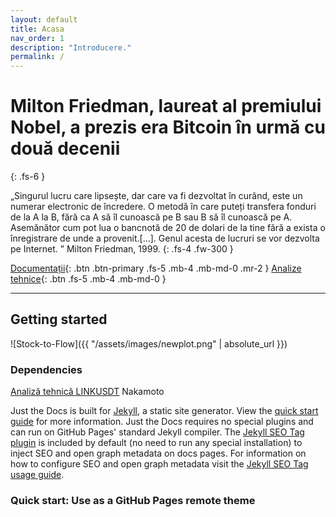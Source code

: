 ```yaml
---
layout: default
title: Acasa
nav_order: 1
description: "Introducere."
permalink: /
---
```


# Milton Friedman, laureat al premiului Nobel, a prezis era Bitcoin în urmă cu două decenii
{: .fs-6 }

„Singurul lucru care lipsește, dar care va fi dezvoltat în curând, este un numerar electronic de încredere. O metodă în care puteți transfera fonduri de la A la B, fără ca A să îl cunoască pe B sau B să îl cunoască pe A. Asemănător cum pot lua o bancnotă de 20 de dolari de la tine fără a exista  o înregistrare de unde a provenit.[...]. Genul acesta de lucruri se vor dezvolta pe Internet. ” Milton Friedman, 1999.
{: .fs-4 .fw-300 }

[Documentații](#getting-started){: .btn .btn-primary .fs-5 .mb-4 .mb-md-0 .mr-2 } [Analize tehnice](docs/2020-11-21-welcome-to-jekyll.html){: .btn .fs-5 .mb-4 .mb-md-0 }



---

## Getting started
![Stock-to-Flow]({{ "/assets/images/newplot.png" | absolute_url }})
### Dependencies

<!-- TradingView Widget BEGIN -->
<div class="tradingview-widget-container">
  <div class="tradingview-widget-container__widget"></div>
  <div class="tradingview-widget-copyright"><a href="https://in.tradingview.com/symbols/LINKUSDT/technicals/" rel="noopener" target="_blank"><span class="blue-text">Analiză tehnică LINKUSDT</span></a> Nakamoto</div>
  <script type="text/javascript" src="https://s3.tradingview.com/external-embedding/embed-widget-technical-analysis.js" async>
  {
  "interval": "1m",
  "width": 375,
  "isTransparent": false,
  "height": 450,
  "symbol": "BINANCE:LINKUSDT",
  "showIntervalTabs": true,
  "locale": "in",
  "colorTheme": "light"
}
  </script>
</div>
<!-- TradingView Widget END -->

Just the Docs is built for [Jekyll](https://jekyllrb.com), a static site generator. View the [quick start guide](https://jekyllrb.com/docs/) for more information. Just the Docs requires no special plugins and can run on GitHub Pages' standard Jekyll compiler. The [Jekyll SEO Tag plugin](https://github.com/jekyll/jekyll-seo-tag) is included by default (no need to run any special installation) to inject SEO and open graph metadata on docs pages. For information on how to configure SEO and open graph metadata visit the [Jekyll SEO Tag usage guide](https://jekyll.github.io/jekyll-seo-tag/usage/).

### Quick start: Use as a GitHub Pages remote theme